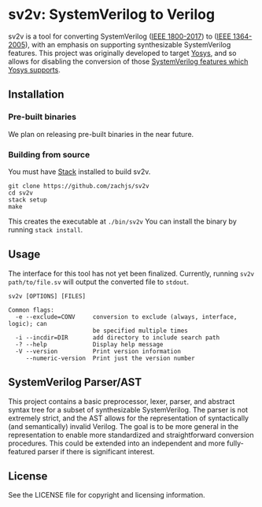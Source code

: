 # sv2v: SystemVerilog to Verilog

sv2v is a tool for converting SystemVerilog ([IEEE 1800-2017]) to ([IEEE
1364-2005]), with an emphasis on supporting synthesizable SystemVerilog
features. This project was originally developed to target [Yosys], and so allows
for disabling the conversion of those [SystemVerilog features which Yosys
supports].

[IEEE 1800-2017]: https://ieeexplore.ieee.org/servlet/opac?punumber=8299593
[IEEE 1364-2005]: https://ieeexplore.ieee.org/servlet/opac?punumber=10779
[Yosys]: http://www.clifford.at/yosys/
[SystemVerilog features which Yosys supports]: https://github.com/YosysHQ/yosys#supported-features-from-systemverilog


## Installation

### Pre-built binaries

We plan on releasing pre-built binaries in the near future.

### Building from source

You must have [Stack] installed to build sv2v.

[Stack]: https://www.haskellstack.org/

```
git clone https://github.com/zachjs/sv2v
cd sv2v
stack setup
make
```

This creates the executable at `./bin/sv2v` You can install the binary by
running `stack install`.


## Usage

The interface for this tool has not yet been finalized. Currently, running `sv2v
path/to/file.sv` will output the converted file to `stdout`.

```
sv2v [OPTIONS] [FILES]

Common flags:
  -e --exclude=CONV     conversion to exclude (always, interface, logic); can
                        be specified multiple times
  -i --incdir=DIR       add directory to include search path
  -? --help             Display help message
  -V --version          Print version information
     --numeric-version  Print just the version number
```


## SystemVerilog Parser/AST

This project contains a basic preprocessor, lexer, parser, and abstract syntax
tree for a subset of synthesizable SystemVerilog. The parser is not extremely
strict, and the AST allows for the representation of syntactically (and
semantically) invalid Verilog. The goal is to be more general in the
representation to enable more standardized and straightforward conversion
procedures. This could be extended into an independent and more fully-featured
parser if there is significant interest.


## License

See the LICENSE file for copyright and licensing information.
